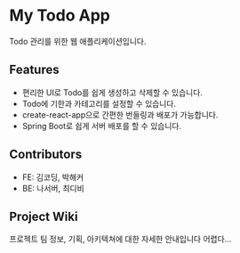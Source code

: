 # My Todo App

Todo 관리를 위한 웹 애플리케이션입니다.

## Features

- 편리한 UI로 Todo를 쉽게 생성하고 삭제할 수 있습니다.
-  Todo에 기한과 카테고리를 설정할 수 있습니다.
-  create-react-app으로 간편한 번들링과 배포가 가능합니다.
-  Spring Boot로 쉽게 서버 배포를 할 수 있습니다.

## Contributors
- FE: 김코딩, 박해커
- BE: 나서버, 최디비

## Project Wiki

프로젝트 팀 정보, 기획, 아키텍쳐에 대한 자세한 안내입니다
어렵다...
